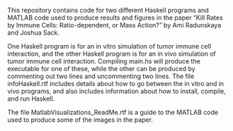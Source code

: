 This repository contains code for two different Haskell programs and MATLAB code used to produce results and figures in the paper “Kill Rates by Immune Cells: Ratio-dependent, or Mass Action?” by Ami Radunskaya and Joshua Sack.  

One Haskell program is for an in vitro simulation of tumor immune cell interaction, and the other Haskell program is for an in vivo simulation of tumor immune cell interaction.  Compiling main.hs will produce the executable for one of these, while the other can be produced by commenting out two lines and uncommenting two lines.  The file infoHaskell.rtf includes details about how to go between the in vitro and in vivo programs, and also includes information about how to install, compile, and run Haskell.

The file MatlabVisualizations_ReadMe.rtf is a guide to the MATLAB code used to produce some of the images in the paper.

